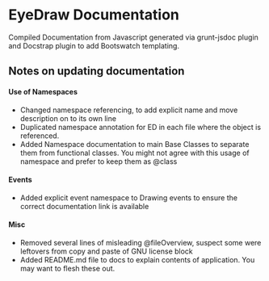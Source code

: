 EyeDraw Documentation
=====================

Compiled Documentation from Javascript generated via grunt-jsdoc plugin and Docstrap plugin to add Bootswatch templating.


## Notes on updating documentation


#### Use of Namespaces

- Changed namespace referencing, to add explicit name and move description on to its own line
- Duplicated namespace annotation for ED in each file where the object is referenced. 
- Added Namespace documentation to main Base Classes to separate them from functional classes. You might not agree with this 	 usage of namespace and prefer to keep them as @class 



#### Events

- Added explicit event namespace to Drawing events to ensure the correct documentation link is available



#### Misc 

- Removed several lines of misleading @fileOverview, suspect some were leftovers from copy and paste of GNU license block
- Added README.md file to docs to explain contents of application. You may want to flesh these out. 